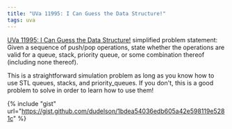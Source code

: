 ```yaml
---
title: "UVa 11995: I Can Guess the Data Structure!"
tags: uva
---
```

[UVa 11995: I Can Guess the Data Structure!](https://uva.onlinejudge.org/external/119/p11995.pdf) simplified problem statement: Given a sequence of push/pop operations, state whether the operations are valid for a queue, stack, priority queue, or some combination thereof (including none thereof).
<!--more-->
This is a straightforward simulation problem as long as you know how to use STL queues, stacks, and priority_queues. If you don't, this is a good problem to solve in order to learn how to use them!

{% include "gist" url="https://gist.github.com/dudelson/1bdea54036edb605a42e598119e5281c" %}
